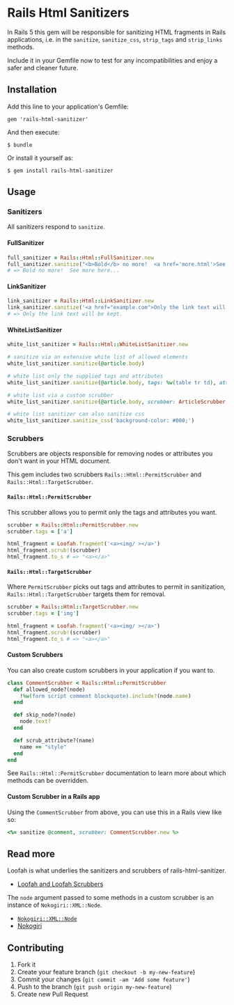 # Rails Html Sanitizers

In Rails 5 this gem will be responsible for sanitizing HTML fragments in Rails applications,
i.e. in the `sanitize`, `sanitize_css`, `strip_tags` and `strip_links` methods.

Include it in your Gemfile now to test for any incompatibilities and enjoy a safer and cleaner future.

## Installation

Add this line to your application's Gemfile:

    gem 'rails-html-sanitizer'

And then execute:

    $ bundle

Or install it yourself as:

    $ gem install rails-html-sanitizer

## Usage

### Sanitizers

All sanitizers respond to `sanitize`.

#### FullSanitizer

```ruby
full_sanitizer = Rails::Html::FullSanitizer.new
full_sanitizer.sanitize("<b>Bold</b> no more!  <a href='more.html'>See more here</a>...")
# => Bold no more!  See more here...
```

#### LinkSanitizer

```ruby
link_sanitizer = Rails::Html::LinkSanitizer.new
link_sanitizer.sanitize('<a href="example.com">Only the link text will be kept.</a>')
# => Only the link text will be kept.
```

#### WhiteListSanitizer

```ruby
white_list_sanitizer = Rails::Html::WhiteListSanitizer.new

# sanitize via an extensive white list of allowed elements
white_list_sanitizer.sanitize(@article.body)

# white list only the supplied tags and attributes
white_list_sanitizer.sanitize(@article.body, tags: %w(table tr td), attributes: %w(id class style))

# white list via a custom scrubber
white_list_sanitizer.sanitize(@article.body, scrubber: ArticleScrubber.new)

# white list sanitizer can also sanitize css
white_list_sanitizer.sanitize_css('background-color: #000;')
```

### Scrubbers

Scrubbers are objects responsible for removing nodes or attributes you don't want in your HTML document.

This gem includes two scrubbers `Rails::Html::PermitScrubber` and `Rails::Html::TargetScrubber`.

#### `Rails::Html::PermitScrubber`

This scrubber allows you to permit only the tags and attributes you want.

```ruby
scrubber = Rails::Html::PermitScrubber.new
scrubber.tags = ['a']

html_fragment = Loofah.fragment('<a><img/ ></a>')
html_fragment.scrub!(scrubber)
html_fragment.to_s # => "<a></a>"
```

#### `Rails::Html::TargetScrubber`

Where `PermitScrubber` picks out tags and attributes to permit in sanitization,
`Rails::Html::TargetScrubber` targets them for removal.


```ruby
scrubber = Rails::Html::TargetScrubber.new
scrubber.tags = ['img']

html_fragment = Loofah.fragment('<a><img/ ></a>')
html_fragment.scrub!(scrubber)
html_fragment.to_s # => "<a></a>"
```

#### Custom Scrubbers

You can also create custom scrubbers in your application if you want to.

```ruby
class CommentScrubber < Rails::Html::PermitScrubber
  def allowed_node?(node)
    !%w(form script comment blockquote).include?(node.name)
  end

  def skip_node?(node)
    node.text?
  end

  def scrub_attribute?(name)
    name == "style"
  end
end
```

See `Rails::Html::PermitScrubber` documentation to learn more about which methods can be overridden.

#### Custom Scrubber in a Rails app

Using the `CommentScrubber` from above, you can use this in a Rails view like so:

```ruby
<%= sanitize @comment, scrubber: CommentScrubber.new %>
```

## Read more

Loofah is what underlies the sanitizers and scrubbers of rails-html-sanitizer.
- [Loofah and Loofah Scrubbers](https://github.com/flavorjones/loofah)

The `node` argument passed to some methods in a custom scrubber is an instance of `Nokogiri::XML::Node`.
- [`Nokogiri::XML::Node`](http://nokogiri.org/Nokogiri/XML/Node.html)
- [Nokogiri](http://nokogiri.org)

## Contributing

1. Fork it
2. Create your feature branch (`git checkout -b my-new-feature`)
3. Commit your changes (`git commit -am 'Add some feature'`)
4. Push to the branch (`git push origin my-new-feature`)
5. Create new Pull Request
